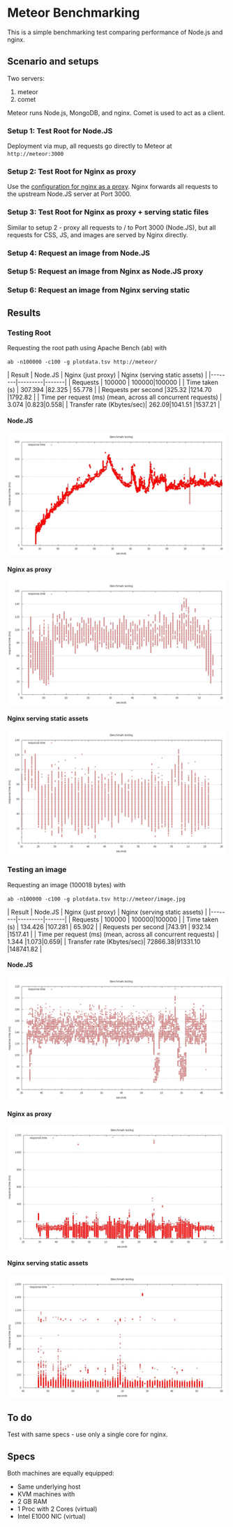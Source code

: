 # Meteor Benchmarking

This is a simple benchmarking test comparing performance of Node.js and nginx.

## Scenario and setups

Two servers:

1. meteor
1. comet

Meteor runs Node.js, MongoDB, and nginx. Comet is used to act as a client.

### Setup 1: Test Root for Node.JS

Deployment via mup, all requests go directly to Meteor at `http://meteor:3000`

### Setup 2: Test Root for Nginx as proxy

Use the [configuration for nginx as a proxy](config/meteorJustProxy.conf). Nginx forwards all requests to the upstream Node.JS server at Port 3000.


### Setup 3: Test Root for Nginx as proxy + serving static files

Similar to setup 2 - proxy all requests to / to Port 3000 (Node.JS), but all requests for CSS, JS, and images are served by Nginx directly.

### Setup 4: Request an image from Node.JS

### Setup 5: Request an image from Nginx as Node.JS proxy

### Setup 6: Request an image from Nginx serving static

## Results

### Testing Root

Requesting the root path using Apache Bench (ab) with

`ab -n100000 -c100 -g plotdata.tsv http://meteor/`

| Result | Node.JS | Nginx (just proxy) | Nginx (serving static assets) |
|--------|---------|-------|
| Requests | 100000 | 100000|100000 |
| Time taken (s) | 307.394 |82.325 | 55.778 |
| Requests per second |325.32 |1214.70 |1792.82 |
| Time per request (ms) (mean, across all concurrent requests) | 3.074 |0.823|0.558|
| Transfer rate (Kbytes/sec)|   262.09|1041.51  |1537.21  |

#### Node.JS

![timeseries for requesting the root path with Node.JS](results/timeseriesNodeRoot.jpg)

#### Nginx as proxy

![timeseries for requesting the root path with Nginx as proxy](results/timeseriesNginxJustProxyRoot.jpg)

#### Nginx serving static assets

![timeseries for requesting the root path with Nginx serving static assets](results/timeseriesNginxServeStaticRoot.jpg)

### Testing an image

Requesting an image (100018 bytes) with

`ab -n100000 -c100 -g plotdata.tsv http://meteor/image.jpg`

| Result | Node.JS | Nginx (just proxy) | Nginx (serving static assets) |
|--------|---------|-------|
| Requests | 100000 | 100000|100000 |
| Time taken (s) | 134.426 |107.281  | 65.902 |
| Requests per second |743.91 | 932.14 |1517.41 |
| Time per request (ms) (mean, across all concurrent requests) | 1.344 |1.073|0.659|
| Transfer rate (Kbytes/sec)|   72866.38|91331.10 |148741.82  |

#### Node.JS

![timeseries for requesting an image with Node.JS](results/timeseriesNodeImage.jpg)

#### Nginx as proxy

![timeseries for requesting an image with Nginx as proxy](results/timeseriesNginxJustProxyImage.jpg)

#### Nginx serving static assets

![timeseries for requesting an image with Nginx serving static assets](results/timeseriesNginxServeStaticImage.jpg)

## To do

Test with same specs - use only a single core for nginx.

## Specs

Both machines are equally equipped:

* Same underlying host
* KVM machines with
* 2 GB RAM
* 1 Proc with 2 Cores (virtual)
* Intel E1000 NIC (virtual)